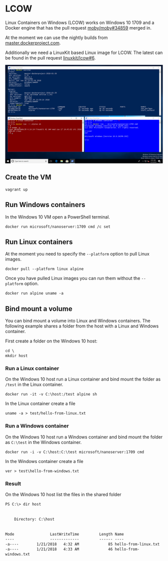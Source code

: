 # LCOW

Linux Containers on Windows (LCOW) works on Windows 10 1709 and a Docker
engine that has the pull request [moby/moby#34859](https://github.com/moby/moby/pull/34859)
merged in.

At the moment we can use the nightly builds from [master.dockerproject.com](https://master.dockerproject.com).

Additionally we need a LinuxKit based Linux image for LCOW. The latest can be found in the pull request [linuxkit/lcow#6](https://github.com/linuxkit/lcow/pull/6).

![LCOW on Windows 10](images/lcow.png)

## Create the VM

```
vagrant up
```

## Run Windows containers

In the Windows 10 VM open a PowerShell terminal.

```
docker run microsoft/nanoserver:1709 cmd /c set
```

## Run Linux containers

At the moment you need to specify the `--platform` option to pull Linux images.

```
docker pull --platform linux alpine
```

Once you have pulled Linux images you can run them without the `--platform` option.

```
docker run alpine uname -a
```

## Bind mount a volume

You can bind mount a volume into Linux and Windows containers. The following example shares a folder from the host with a Linux and Windows container.

First create a folder on the Windows 10 host:

```
cd \
mkdir host
```

### Run a Linux container

On the Windows 10 host run a Linux container and bind mount the folder as `/test` in the Linux container.

```
docker run -it -v C:\host:/test alpine sh
```

In the Linux container create a file

```
uname -a > test/hello-from-linux.txt
```

### Run a Windows container

On the Windows 10 host run a Windows container and bind mount the folder as `C:\test` in the Windows container.

```
docker run -i -v C:\host:C:\test microsoft/nanoserver:1709 cmd
```

In the Windows container create a file

```
ver > test\hello-from-windows.txt
```

### Result

On the Windows 10 host list the files in the shared folder

```
PS C:\> dir host


    Directory: C:\host


Mode                LastWriteTime         Length Name
----                -------------         ------ ----
-a----        1/21/2018   4:32 AM             85 hello-from-linux.txt
-a----        1/21/2018   4:33 AM             46 hello-from-windows.txt
```
